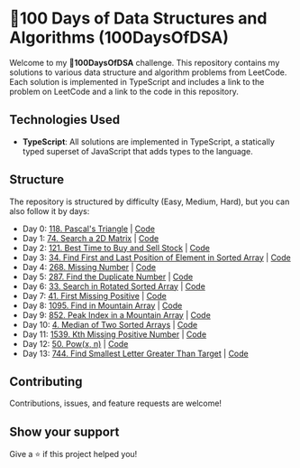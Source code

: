 # 🚀100 Days of Data Structures and Algorithms (100DaysOfDSA)

Welcome to my **🚀100DaysOfDSA** challenge. This repository contains my solutions to various data structure and algorithm problems from LeetCode. Each solution is implemented in TypeScript and includes a link to the problem on LeetCode and a link to the code in this repository.

## Technologies Used

- **TypeScript**: All solutions are implemented in TypeScript, a statically typed superset of JavaScript that adds types to the language.

## Structure

The repository is structured by difficulty (Easy, Medium, Hard), but you can also follow it by days:

- Day 0: [118. Pascal's Triangle](https://leetcode.com/problems/pascals-triangle/) | [Code](/Easy/118%20Pascals%20Triangle.ts)
- Day 1: [74. Search a 2D Matrix](https://leetcode.com/problems/search-a-2d-matrix) | [Code](/Medium/74%20Search%20a%202D%20Matrix.ts)
- Day 2: [121. Best Time to Buy and Sell Stock](https://leetcode.com/problems/best-time-to-buy-and-sell-stock) | [Code](/Easy/121%20Best%20Time%20to%20Buy%20and%20Sell%20Stock.ts)
- Day 3: [34. Find First and Last Position of Element in Sorted Array](https://leetcode.com/problems/find-first-and-last-position-of-element-in-sorted-array) | [Code](/Medium/34%20Find%20First%20and%20Last%20Position%20of%20Element%20in%20Sorted%20Array.ts)
- Day 4: [268. Missing Number](https://leetcode.com/problems/missing-number) | [Code](/Easy/268%20Missing%20Number.ts)
- Day 5: [287. Find the Duplicate Number](https://leetcode.com/problems/find-the-duplicate-number) | [Code](/Medium/287%20Find%20the%20Duplicate%20Number.ts)
- Day 6: [33. Search in Rotated Sorted Array](https://leetcode.com/problems/search-in-rotated-sorted-array) | [Code](/Medium/33%20Search%20in%20Rotated%20Sorted%20Array.ts)
- Day 7: [41. First Missing Positive](https://leetcode.com/problems/first-missing-positive) | [Code](/Hard/41%20First%20Missing%20Positive.ts)
- Day 8: [1095. Find in Mountain Array](https://leetcode.com/problems/find-in-mountain-array/) | [Code](/Hard/1095%20Find%20in%20Mountain%20Array.ts)
- Day 9: [852. Peak Index in a Mountain Array](https://leetcode.com/problems/peak-index-in-a-mountain-array/description/) | [Code](/Medium/852%20Peak%20Index%20in%20a%20Mountain%20Array.ts)
- Day 10: [4. Median of Two Sorted Arrays](https://leetcode.com/problems/median-of-two-sorted-arrays/) | [Code](/Hard/4%20Median%20of%20Two%20Sorted%20Arrays.ts)
- Day 11: [1539. Kth Missing Positive Number](https://leetcode.com/problems/kth-missing-positive-number/description/) | [Code](/Easy/1539%20Kth%20Missing%20Positive%20Number.ts)
- Day 12: [50. Pow(x, n)](https://leetcode.com/problems/powx-n/description/) | [Code](</Medium//50%20Pow(x,%20n).ts>)
- Day 13: [744. Find Smallest Letter Greater Than Target](https://leetcode.com/problems/find-smallest-letter-greater-than-target/description/) | [Code](/Easy//744%20Find%20Smallest%20Letter%20Greater%20Than%20Target.ts)

## Contributing

Contributions, issues, and feature requests are welcome!

## Show your support

Give a ⭐️ if this project helped you!
